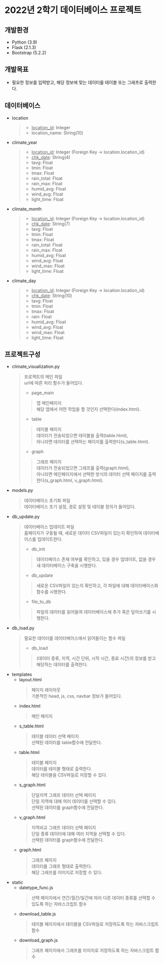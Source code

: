 # 2022년 2학기 데이터베이스 프로젝트

## 개발환경
- Python (3.9)
- Flask (2.1.3)
- Bootstrap (5.2.2)

## 개발목표
- 필요한 정보를 입력받고, 해당 정보에 맞는 데이터를 테이블 또는 그래프로 출력한다.

## 데이터베이스
- location
  >- <u>location_id</u>: Integer
  >- location_name: String(10)
- climate_year
  >- <u>location_id</u>: Integer (Foreign Key → location.location_id)
  >- <u>chk_date</u>: String(4)
  >- tavg: Float
  >- tmin: Float
  >- tmax: Float
  >- rain_total: Float
  >- rain_max: Float
  >- humid_avg: Float
  >- wind_avg: Float
  >- light_time: Float
- climate_month
  >- <u>location_id</u>: Integer (Foreign Key → location.location_id)
  >- <u>chk_date</u>: String(7)
  >- tavg: Float
  >- tmin: Float
  >- tmax: Float
  >- rain_total: Float
  >- rain_max: Float
  >- humid_avg: Float
  >- wind_avg: Float
  >- wind_max: Float
  >- light_time: Float
- climate_day
  >- <u>location_id</u>: Integer (Foreign Key → location.location_id)
  >- <u>chk_date</u>: String(10)
  >- tavg: Float
  >- tmin: Float
  >- tmax: Float
  >- rain: Float
  >- humid_avg: Float
  >- wind_avg: Float
  >- wind_max: Float
  >- light_time: Float

## 프로젝트구성
- climate_visualization.py
  > 프로젝트의 메인 파일<br>
  > url에 따른 처리 함수가 들어있다.<br>
  >- page_main
  >  > 앱 메인페이지<br> 해당 앱에서 어떤 작업을 할 것인지 선택한다(index.html).
  >- table
  >  > 테이블 페이지<br> 데이터가 전송되었으면 테이블을 출력(table.html),<br> 아니라면 데이터를 선택하는 페이지를 출력한다(s_table.html).
  >- graph
  >  > 그래프 페이지<br> 데이터가 전송되었으면 그래프를 출력(graph.html),<br> 아니라면 메인페이지에서 선택한 방식의 데이터 선택 페이지를 출력한다(s_graph.html, v_graph.html).
- models.py
  > 데이터베이스 초기화 파일<br>
  > 데이터베이스 초기 설정, 경로 설정 및 테이블 정의가 들어있다.
- db_update.py
  > 데이터베이스 업데이트 파일<br>
  > 홈페이지가 구동될 때, 새로운 데이터 CSV파일이 있는지 확인하여 데이터베이스를 업데이트한다.
  >- db_init
  >  > 데이터베이스 존재 여부를 확인하고, 있을 경우 업데이트, 없을 경우 새 데이터베이스 구축을 시행한다.
  >- db_update
  >  > 새로운 CSV파일이 있는지 확인하고, 각 파일에 대해 데이터베이스화 함수를 시행한다.
  >- file_to_db
  >  > 파일의 데이터를 읽어들여 데이터베이스에 추가 혹은 덮어쓰기를 시행한다.
- db_load.py
  > 필요한 데이터를 데이터베이스에서 읽어들이는 함수 파일
  >- db_load
  >  > (데이터 종류, 지역, 시간 단위, 시작 시간, 종료 시간)의 정보를 받고 해당하는 데이터를 출력한다.
- templates
  - layout.html
    > 페이지 레이아웃<br> 기본적인 head, js, css, navbar 정보가 들어있다.
  - index.html
    > 메인 페이지
  - s_table.html
    > 테이블 데이터 선택 페이지<br> 선택된 데이터를 table함수에 전달한다.
  - table.html
    > 테이블 페이지<br> 데이터를 테이블 형태로 출력한다.<br> 해당 테이블을 CSV파일로 저장할 수 있다.
  - s_graph.html
    > 단일지역 그래프 데이터 선택 페이지<br> 단일 지역에 대해 여러 데이터를 선택할 수 있다.<br> 선택된 데이터를 graph함수에 전달한다.
  - v_graph.html
    > 지역비교 그래프 데이터 선택 페이지<br> 단일 종류 데이터에 대해 여러 지역을 선택할 수 있다.<br> 선택된 데이터를 graph함수에 전달한다.
  - graph.html
    > 그래프 페이지<br> 데이터를 그래프 형태로 출력한다.<br> 해당 그래프를 이미지로 저장할 수 있다.
- static
  - datetype_func.js
    > 선택 페이지에서 연간/월간/일간에 따라 다른 데이터 종류를 선택할 수 있도록 하는 자바스크립트 함수
  - download_table.js
    > 테이블 페이지에서 테이블을 CSV파일로 저장하도록 하는 자바스크립트 함수
  - download_graph.js
    > 그래프 페이지에서 그래프를 이미지로 저장하도록 하는 자바스크립트 함수